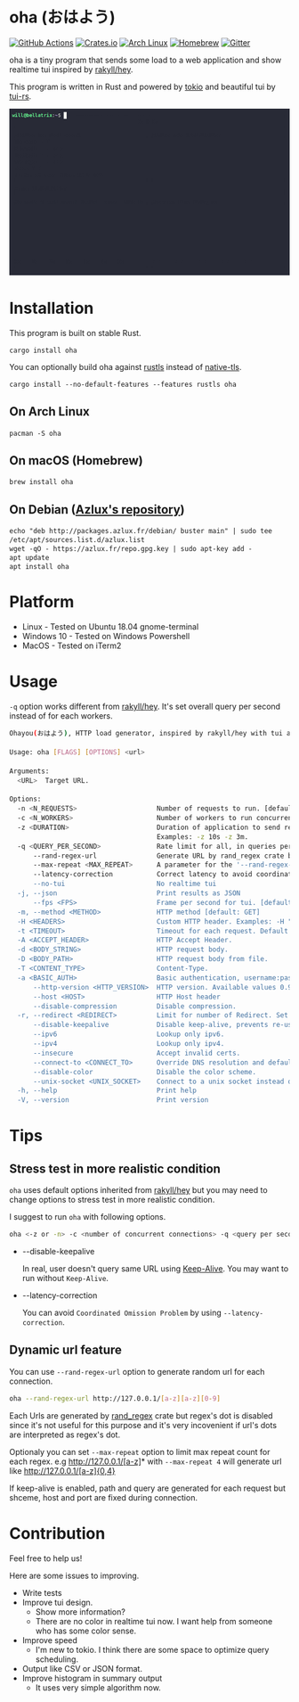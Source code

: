 # oha (おはよう)

[![GitHub Actions](https://github.com/hatoo/oha/workflows/CI/badge.svg)](https://github.com/hatoo/oha/actions?query=workflow%3ACI)
[![Crates.io](https://img.shields.io/crates/v/oha.svg)](https://crates.io/crates/oha)
[![Arch Linux](https://img.shields.io/archlinux/v/extra/x86_64/oha)](https://archlinux.org/packages/extra/x86_64/oha/)
[![Homebrew](https://img.shields.io/homebrew/v/oha)](https://formulae.brew.sh/formula/oha)
[![Gitter](https://img.shields.io/gitter/room/hatoo/oha)](https://gitter.im/hatoo-oha/community#)

oha is a tiny program that sends some load to a web application and show realtime tui inspired by [rakyll/hey](https://github.com/rakyll/hey).

This program is written in Rust and powered by [tokio](https://github.com/tokio-rs/tokio) and beautiful tui by [tui-rs](https://github.com/fdehau/tui-rs).

![demo](demo.gif)

# Installation

This program is built on stable Rust.

    cargo install oha

You can optionally build oha against [rustls](https://github.com/rustls/rustls) instead of [native-tls](https://github.com/sfackler/rust-native-tls).

    cargo install --no-default-features --features rustls oha

## On Arch Linux

    pacman -S oha

## On macOS (Homebrew)

    brew install oha

## On Debian ([Azlux's repository](http://packages.azlux.fr/))

    echo "deb http://packages.azlux.fr/debian/ buster main" | sudo tee /etc/apt/sources.list.d/azlux.list
    wget -qO - https://azlux.fr/repo.gpg.key | sudo apt-key add -
    apt update
    apt install oha

# Platform

- Linux - Tested on Ubuntu 18.04 gnome-terminal
- Windows 10 - Tested on Windows Powershell
- MacOS - Tested on iTerm2

# Usage

`-q` option works different from [rakyll/hey](https://github.com/rakyll/hey). It's set overall query per second instead of for each workers.

```sh
Ohayou(おはよう), HTTP load generator, inspired by rakyll/hey with tui animation.

Usage: oha [FLAGS] [OPTIONS] <url>

Arguments:
  <URL>  Target URL.

Options:
  -n <N_REQUESTS>                    Number of requests to run. [default: 200]
  -c <N_WORKERS>                     Number of workers to run concurrently. You may should increase limit to number of open files for larger `-c`. [default: 50]
  -z <DURATION>                      Duration of application to send requests. If duration is specified, n is ignored.
                                     Examples: -z 10s -z 3m.
  -q <QUERY_PER_SECOND>              Rate limit for all, in queries per second (QPS)
      --rand-regex-url               Generate URL by rand_regex crate but dot is disabled for each query e.g. http://127.0.0.1/[a-z][a-z][0-9]. See https://docs.rs/rand_regex/latest/rand_regex/struct.Regex.html for details of syntax.
      --max-repeat <MAX_REPEAT>      A parameter for the '--rand-regex-url'. The max_repeat parameter gives the maximum extra repeat counts the x*, x+ and x{n,} operators will become. [default: 4]
      --latency-correction           Correct latency to avoid coordinated omission problem. It's ignored if -q is not set.
      --no-tui                       No realtime tui
  -j, --json                         Print results as JSON
      --fps <FPS>                    Frame per second for tui. [default: 16]
  -m, --method <METHOD>              HTTP method [default: GET]
  -H <HEADERS>                       Custom HTTP header. Examples: -H "foo: bar"
  -t <TIMEOUT>                       Timeout for each request. Default to infinite.
  -A <ACCEPT_HEADER>                 HTTP Accept Header.
  -d <BODY_STRING>                   HTTP request body.
  -D <BODY_PATH>                     HTTP request body from file.
  -T <CONTENT_TYPE>                  Content-Type.
  -a <BASIC_AUTH>                    Basic authentication, username:password
      --http-version <HTTP_VERSION>  HTTP version. Available values 0.9, 1.0, 1.1, 2.
      --host <HOST>                  HTTP Host header
      --disable-compression          Disable compression.
  -r, --redirect <REDIRECT>          Limit for number of Redirect. Set 0 for no redirection. [default: 10]
      --disable-keepalive            Disable keep-alive, prevents re-use of TCP connections between different HTTP requests.
      --ipv6                         Lookup only ipv6.
      --ipv4                         Lookup only ipv4.
      --insecure                     Accept invalid certs.
      --connect-to <CONNECT_TO>      Override DNS resolution and default port numbers with strings like 'example.org:443:localhost:8443'
      --disable-color                Disable the color scheme.
      --unix-socket <UNIX_SOCKET>    Connect to a unix socket instead of the domain in the URL. Only for non-HTTPS URLs.
  -h, --help                         Print help
  -V, --version                      Print version
```

# Tips

## Stress test in more realistic condition

`oha` uses default options inherited from [rakyll/hey](https://github.com/rakyll/hey) but you may need to change options to stress test in more realistic condition.

I suggest to run `oha` with following options.

```sh
oha <-z or -n> -c <number of concurrent connections> -q <query per seconds> --latency-correction --disable-keepalive <target-address>
```

- --disable-keepalive

    In real, user doesn't query same URL using [Keep-Alive](https://developer.mozilla.org/en-US/docs/Web/HTTP/Headers/Keep-Alive). You may want to run without `Keep-Alive`.
- --latency-correction

    You can avoid `Coordinated Omission Problem` by using `--latency-correction`.

## Dynamic url feature

You can use `--rand-regex-url` option to generate random url for each connection.

```sh
oha --rand-regex-url http://127.0.0.1/[a-z][a-z][0-9]
```

Each Urls are generated by [rand_regex](https://github.com/kennytm/rand_regex) crate but regex's dot is disabled since it's not useful for this purpose and it's very incovenient if url's dots are interpreted as regex's dot.

Optionaly you can set `--max-repeat` option to limit max repeat count for each regex. e.g http://127.0.0.1/[a-z]* with `--max-repeat 4` will generate url like http://127.0.0.1/[a-z]{0,4}

If keep-alive is enabled, path and query are generated for each request but shceme, host and port are fixed during connection.

# Contribution

Feel free to help us!

Here are some issues to improving.

- Write tests
- Improve tui design.
  - Show more information?
  - There are no color in realtime tui now. I want help from someone who has some color sense.
- Improve speed
  - I'm new to tokio. I think there are some space to optimize query scheduling.
- Output like CSV or JSON format.
- Improve histogram in summary output
  - It uses very simple algorithm now.
